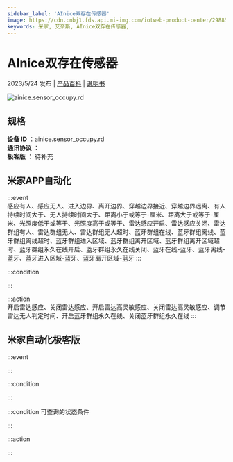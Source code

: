 ```yaml
---
sidebar_label: 'AInice双存在传感器'
image: https://cdn.cnbj1.fds.api.mi-img.com/iotweb-product-center/29885b03de2f197188cfd979fb6a4c79_1683861268080.png?GalaxyAccessKeyId=AKVGLQWBOVIRQ3XLEW&Expires=9223372036854775807&Signature=hM7OXnqlFd4k8j2ZrWMMC2k6vBk=
keywords: 米家, 艾奈斯, AInice双存在传感器, 
---
```

# AInice双存在传感器

2023/5/24 发布 | [产品百科](https://home.mi.com/webapp/content/baike/product/index.html?model=ainice.sensor_occupy.rd/) | [说明书](https://home.mi.com/views/introduction.html?model=ainice.sensor_occupy.rd&region=cn)

![ainice.sensor_occupy.rd](https://cdn.cnbj1.fds.api.mi-img.com/iotweb-product-center/29885b03de2f197188cfd979fb6a4c79_1683861268080.png?GalaxyAccessKeyId=AKVGLQWBOVIRQ3XLEW&Expires=9223372036854775807&Signature=hM7OXnqlFd4k8j2ZrWMMC2k6vBk=)

## 规格  
> 
**设备 ID** ：ainice.sensor_occupy.rd  
**通讯协议** ：  
**极客版**  ： 待补充 


## 米家APP自动化  

:::event  
感应有人、感应无人、进入边界、离开边界、穿越边界接近、穿越边界远离、有人持续时间大于、无人持续时间大于、距离小于或等于-厘米、距离大于或等于-厘米、光照度低于或等于、光照度高于或等于、雷达感应开启、雷达感应关闭、雷达群组有人、雷达群组无人、雷达群组无人超时、蓝牙群组在线、蓝牙群组离线、蓝牙群组离线超时、蓝牙群组进入区域、蓝牙群组离开区域、蓝牙群组离开区域超时、蓝牙群组永久在线开启、蓝牙群组永久在线关闭、蓝牙在线-蓝牙、蓝牙离线-蓝牙、蓝牙进入区域-蓝牙、蓝牙离开区域-蓝牙
:::

:::condition  

:::

:::action   
开启雷达感应、关闭雷达感应、开启雷达高灵敏感应、关闭雷达高灵敏感应、调节雷达无人判定时间、开启蓝牙群组永久在线、关闭蓝牙群组永久在线
:::

## 米家自动化极客版  

:::event  

:::

:::condition  

:::

:::condition 可查询的状态条件  

:::

:::action  

:::

        
